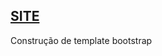 [SITE](https://projetos-juliagranado.github.io/Construcao-Template/)
--------------------------------
Construção de template bootstrap
